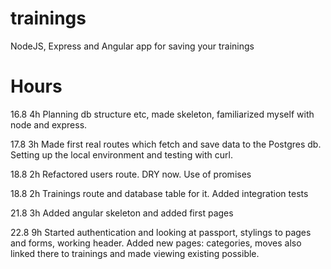 # trainings
NodeJS, Express and Angular app for saving your trainings

# Hours
16.8
4h Planning db structure etc, made skeleton, familiarized myself with node and express. 

17.8
3h Made first real routes which fetch and save data to the Postgres db. Setting up the local environment and testing with curl.

18.8
2h Refactored users route. DRY now. Use of promises

18.8
2h Trainings route and database table for it. Added integration tests

21.8
3h Added angular skeleton and added first pages

22.8
9h Started authentication and looking at passport, stylings to pages and forms, working header. Added new pages: categories, moves also linked there to trainings and made viewing existing possible.
